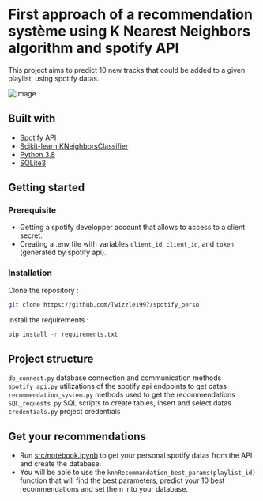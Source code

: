 # First approach of a recommendation système using K Nearest Neighbors algorithm and spotify API
  
This project aims to predict 10 new tracks that could be added to a given playlist, using spotify datas.

![image](https://user-images.githubusercontent.com/67277656/152651837-f3de97a7-3e50-49e9-97bb-512baf8bb951.png)

## Built with
- [Spotify API](https://developer.spotify.com/documentation/web-api/)  
- [Scikit-learn KNeighborsClassifier](https://scikit-learn.org/stable/modules/generated/sklearn.neighbors.KNeighborsClassifier.html)  
- [Python 3.8](https://www.python.org/)
- [SQLite3](https://www.sqlite.org/index.html)

## Getting started
### Prerequisite
- Getting a spotify developper account that allows to access to a client secret.  
- Creating a .env file with variables ```client_id```, ```client_id```, and ```token``` (generated by spotify api).

### Installation
Clone the repository :

  ```sh 
  git clone https://github.com/Twizzle1997/spotify_perso
  ```
    
Install the requirements : 
  ```sh 
  pip install -r requirements.txt
  ```

## Project structure
`db_connect.py` database connection and communication methods  
`spotify_api.py` utilizations of the spotify api endpoints to get datas  
`recommendation_system.py` methods used to get the recommendations  
`SQL_requests.py` SQL scripts to create tables, insert and select datas  
`credentials.py` project credentials
    
## Get your recommendations
- Run [src/notebook.ipynb](https://github.com/Twizzle1997/spotify_perso/blob/master/src/notebook.ipynb) to get your personal spotify datas from the API and create the database.   
- You will be able to use the ```knnRecommandation_best_params(playlist_id)``` function that will find the best parameters, predict your 10 best recommendations and set them into your database.


